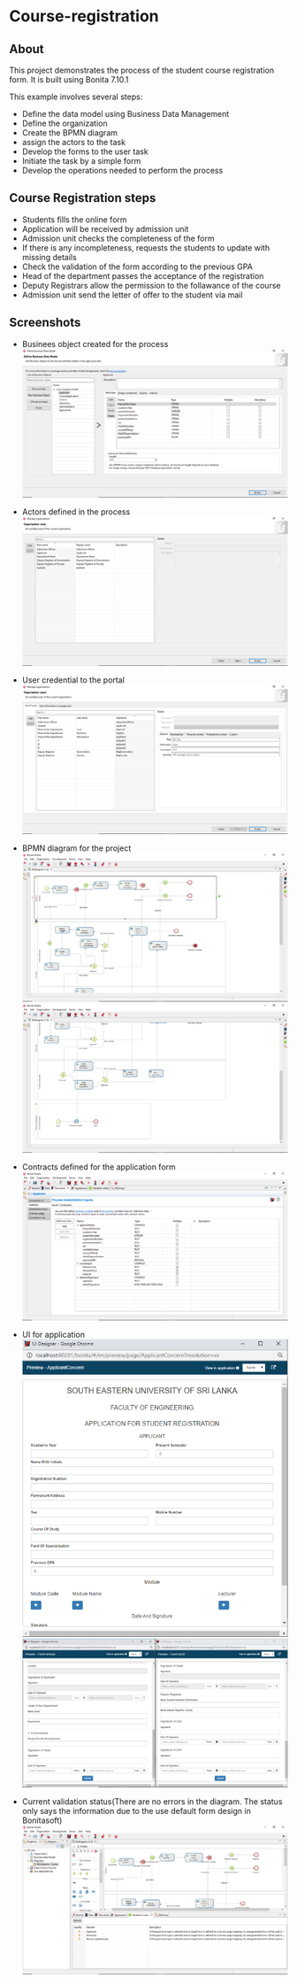 # Course-registration
## About
This project demonstrates the process of the student course registration form. It is built using Bonita 7.10.1

This example involves several steps:
- Define the data model using Business Data Management
- Define the organization
- Create the BPMN diagram
- assign the actors to the task
- Develop the forms to the user task
- Initiate the task by a simple form
- Develop the operations needed to perform the process

## Course Registration steps
- Students fills the online form
- Application will be received by admission unit
- Admission unit checks the completeness of the form
- If there is any incompleteness, requests the students to update with missing details
- Check the validation of the form according to the previous GPA
- Head of the department passes the acceptance of the registration
- Deputy Registrars allow the permission to the follawance of the course
- Admission unit send the letter of offer to the student via mail

## Screenshots
- Businees object created for the process
![ScreenShot](https://github.com/Mursina/course-registration/blob/master/screenshots/Business%20Data%20Model.png)

- Actors defined in the process
![ScreenShot](https://github.com/Mursina/course-registration/blob/master/screenshots/Actors.png)

- User credential to the portal
![ScreenShot](https://github.com/Mursina/course-registration/blob/master/screenshots/Members.png)

- BPMN diagram for the project
![ScreenShot](https://github.com/Mursina/course-registration/blob/master/screenshots/BPMN%20diagram%201.png)
![ScreenShot](https://github.com/Mursina/course-registration/blob/master/screenshots/BPMN%20diagram%202.png)

- Contracts defined for the application form
![ScreenShot](https://github.com/Mursina/course-registration/blob/master/screenshots/contracts.png)

- UI for application
![ScreenShot](https://github.com/Mursina/course-registration/blob/master/screenshots/forms.png)
![ScreenShot](https://github.com/Mursina/course-registration/blob/master/screenshots/Updated%20form(with%20read%20only%20option).png)

- Current validation status(There are no errors in the diagram. The status only says the information due to the use default form design in Bonitasoft)
![ScreenShot](https://github.com/Mursina/course-registration/blob/master/screenshots/Validation%20status%20(5.4.2020).png)
